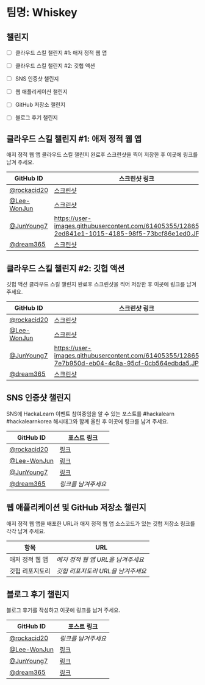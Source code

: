 # 팀명: Whiskey #

## 챌린지 ##

* [ ] 클라우드 스킬 챌린지 #1: 애저 정적 웹 앱
* [ ] 클라우드 스킬 챌린지 #2: 깃헙 액션
* [ ] SNS 인증샷 챌린지
* [ ] 웹 애플리케이션 챌린지
* [ ] GitHub 저장소 챌린지
* [ ] 블로그 후기 챌린지


## 클라우드 스킬 챌린지 #1: 애저 정적 웹 앱 ##

애저 정적 웹 앱 클라우드 스킬 챌린지 완료후 스크린샷을 찍어 저장한 후 이곳에 링크를 남겨 주세요.

| GitHub ID | 스크린샷 링크 |
| --------- | ------------- |
| [@rockacid20](https://github.com/rockacid20) | [스크린샷](https://user-images.githubusercontent.com/88379815/128871248-0f997076-588a-4326-a868-a35e0b22fb02.png) |
| [@Lee-WonJun](https://github.com/Lee-WonJun) | [스크린샷](https://user-images.githubusercontent.com/10369528/129346169-d909d24b-829a-40ff-9281-c364b1d8cf44.png) |
| [@JunYoung7](https://github.com/JunYoung7) | https://user-images.githubusercontent.com/61405355/128654322-2ed841e1-1015-4185-98f5-73bcf86e1ed0.JPG |
| [@dream365](https://github.com/dream365) | [스크린샷](https://user-images.githubusercontent.com/16471779/128630966-77804c87-24c4-4efb-9fce-8aea04f58fdf.PNG) |




## 클라우드 스킬 챌린지 #2: 깃헙 액션 ##

깃헙 액션 클라우드 스킬 챌린지 완료후 스크린샷을 찍어 저장한 후 이곳에 링크를 남겨 주세요.

| GitHub ID | 스크린샷 링크 |
| --------- | ------------- |
| [@rockacid20](https://github.com/rockacid20) | [스크린샷](https://user-images.githubusercontent.com/88379815/128871891-1f318412-e24a-40cd-80f9-70eab7a987ab.png) |
| [@Lee-WonJun](https://github.com/Lee-WonJun) | [스크린샷](https://user-images.githubusercontent.com/10369528/129346213-b9500c05-0674-4399-b08e-42da9694ff95.png) |
| [@JunYoung7](https://github.com/JunYoung7) | https://user-images.githubusercontent.com/61405355/128654541-7e7b950d-eb04-4c8a-95cf-0cb564edbda5.JPG |
| [@dream365](https://github.com/dream365) | [스크린샷](https://user-images.githubusercontent.com/16471779/128631237-572fc3dc-eceb-4888-aa4d-9e50a7aeecf7.PNG) |



## SNS 인증샷 챌린지 ##

SNS에 HackaLearn 이벤트 참여중임을 알 수 있는 포스트를 #hackalearn #hackalearnkorea 해시태그와 함꼐 올린 후 이곳에 링크를 남겨 주세요.

| GitHub ID | 포스트 링크 |
| --------- | ------------- |
| [@rockacid20](https://github.com/rockacid20) | [링크](https://twitter.com/rockacid20/status/1426554569719308289) |
| [@Lee-WonJun](https://github.com/Lee-WonJun) | [링크](https://twitter.com/SeeRoEee/status/1426554773558284289) |
| [@JunYoung7](https://github.com/JunYoung7) | [링크](https://www.instagram.com/p/CSlhkpsJGYT/) |
| [@dream365](https://github.com/dream365) | *링크를 남겨주세요* |



## 웹 애플리케이션 및 GitHub 저장소 챌린지 ##

애저 정적 웹 앱을 배포한 URL과 애저 정적 웹 앱 소스코드가 있는 깃헙 저장소 링크를 각각 남겨 주세요.

| 항목            | URL                                |
| --------------- | ---------------------------------- |
| 애저 정적 웹 앱 | *애저 정적 웹 앱 URL을 남겨주세요* |
| 깃헙 리포지토리 | *깃헙 리포지토리 URL을 남겨주세요* |


## 블로그 후기 챌린지 ##

블로그 후기를 작성하고 이곳에 링크를 남겨 주세요.

| GitHub ID | 포스트 링크 |
| --------- | ------------- |
| [@rockacid20](https://github.com/rockacid20) | *링크를 남겨주세요* |
| [@Lee-WonJun](https://github.com/Lee-WonJun) | [링크](https://see-ro-e.tistory.com/322) |
| [@JunYoung7](https://github.com/JunYoung7) | [링크](https://velog.io/@junyoung7/Azure-HackLearn-%ED%9B%84%EA%B8%B0) |
| [@dream365](https://github.com/dream365) | [링크](https://twitter.com/qkmEZV4Et64Vmvx/status/1426841264415154182) |

